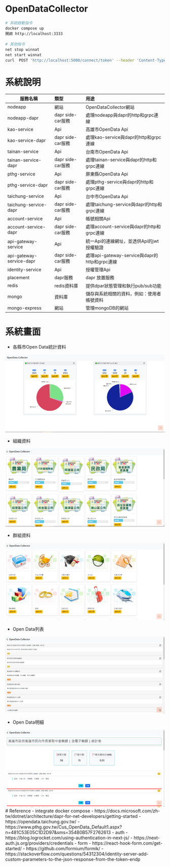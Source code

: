 # OpenDataCollector


``` Bash
# 系統啟動指令
docker compose up 
開啟 http://localhost:3333

# 其他指令
net stop winnat
net start winnat
curl  POST 'http://localhost:5000/connect/token' --header 'Content-Type: application/x-www-form-urlencoded' --data-urlencode 'client_id=client' --data-urlencode 'client_secret=secret' --data-urlencode 'scope=api1' --data-urlencode 'grant_type=client_credentials'
```
# 系統說明
| 服務名稱                 | 類型              | 用途                                          |
| ------------------------ | :---------------- | :-------------------------------------------- |
| nodeapp                  | 網站              | OpenDataCollector網站                         |
| nodeapp-dapr             | dapr side-car服務 | 處理nodeapp與dapr的http和grpc連線             |
| kao-service              | Api               | 高雄市OpenData Api                            |
| kao-service-dapr         | dapr side-car服務 | 處理kao-service與dapr的http和grpc連線         |
| tainan-service           | Api               | 台南市OpenData Api                            |
| tainan-service-dapr      | dapr side-car服務 | 處理tainan-service與dapr的http和grpc連線      |
| pthg-service             | Api               | 屏東縣OpenData Api                            |
| pthg-service-dapr        | dapr side-car服務 | 處理pthg-service與dapr的http和grpc連線        |
| taichung-service         | Api               | 台中市OpenData Api                            |
| taichung-service-dapr    | dapr side-car服務 | 處理taichung-service與dapr的http和grpc連線    |
| account-service          | Api               | 帳號相關Api                                   |
| account-service-dapr     | dapr side-car服務 | 處理account-service與dapr的http和grpc連線     |
| api-gateway-service      | Api               | 統一Api的連線網址，並透供Api的jwt授權驗證     |
| api-gateway-service-dapr | dapr side-car服務 | 處理api-gateway-service與dapr的http和grpc連線 |
| identity-service         | Api               | 授權管理Api                                   |
| placement                | dapr服務          | dapr 放置服務                                 |
| redis                    | redis資料庫       | 提供dpar狀態管理和執行pub/sub功能             |
| mongo                    | 資料庫            | 儲存與系統相關的資料，例如：使用者帳號資料    |
| mongo-express            | 網站              | 管理mongoDB的網站                             |

# 系統畫面
- 各縣市Open Data統計資料
<center><img src="https://github.com/Benknightdark/OpenDataCollector/blob/main/screenshot/1.png?raw=true" />
</center>

- 組織資料
<center><img src="https://github.com/Benknightdark/OpenDataCollector/blob/main/screenshot/2.png?raw=true" />
</center>

- 群組資料
<center><img src="https://github.com/Benknightdark/OpenDataCollector/blob/main/screenshot/3.png?raw=true" />
</center>

- Open Data列表
<center><img src="https://github.com/Benknightdark/OpenDataCollector/blob/main/screenshot/4.png?raw=true" />
</center>

- Open Data明細
<center><img src="https://github.com/Benknightdark/OpenDataCollector/blob/main/screenshot/5.png?raw=true" />
</center>
# Reference
- integrate docker compose 
    - https://docs.microsoft.com/zh-tw/dotnet/architecture/dapr-for-net-developers/getting-started
    - https://opendata.taichung.gov.tw/
    - https://www.pthg.gov.tw/Cus_OpenData_Default1.aspx?n=481C53E05C1D2D97&sms=354B0B57F2762613
- auth 
    - https://blog.logrocket.com/using-authentication-in-next-js/
    - https://next-auth.js.org/providers/credentials
- form
  - https://react-hook-form.com/get-started/
  - https://github.com/formium/formik/
- https://stackoverflow.com/questions/54312304/identity-server-add-custom-parameters-to-the-json-response-from-the-token-endp
  



